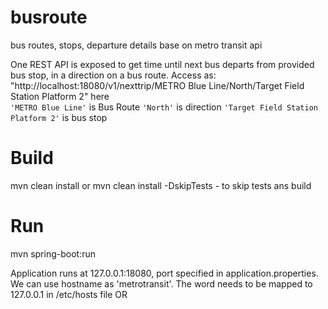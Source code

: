 # busroute
bus routes, stops, departure details base on metro transit api

One REST API is exposed to get time until next bus departs from provided bus stop, in a direction on a bus route.
Access as: "http://localhost:18080/v1/nexttrip/METRO Blue Line/North/Target Field Station Platform 2"
here \
   `'METRO Blue Line'` is Bus Route
   `'North'` is direction
   `'Target Field Station Platform 2'` is bus stop

# Build
mvn clean install
or 
mvn clean install -DskipTests - to skip tests ans build

# Run
mvn spring-boot:run

Application runs at 127.0.0.1:18080, port specified in application.properties.
We can use hostname as 'metrotransit'. The word needs to be mapped to 127.0.0.1 in /etc/hosts file OR 
